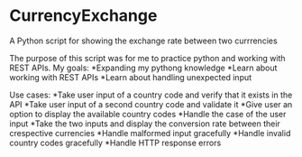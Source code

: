 # CurrencyExchange
A Python script for showing the exchange rate between two currrencies

The purpose of this script was for me to practice python and working with REST APIs.
My goals:
    *Expanding my pythong knowledge
    *Learn about working with REST APIs
    *Learn about handling unexpected input

Use cases:
    *Take user input of a country code and verify that it exists in the API
    *Take user input of a second country code and validate it
    *Give user an option to display the available country codes
    *Handle the case of the user input
    *Take the two inputs and display the conversion rate between their crespective currencies
    *Handle malformed input gracefully
    *Handle invalid country codes gracefully
    *Handle HTTP response errors
